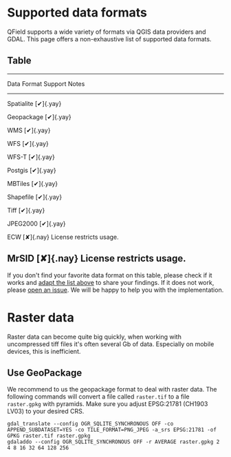 Supported data formats
======================

QField supports a wide variety of formats via QGIS data providers and
GDAL. This page offers a non-exhaustive list of supported data formats.

Table
-----

  -----------------------------------------------------------------------
  Data Format      Support          Notes
  ---------------- ---------------- -------------------------------------
  Spatialite       [✔]{.yay}        

  Geopackage       [✔]{.yay}        

  WMS              [✔]{.yay}        

  WFS              [✔]{.yay}        

  WFS-T            [✔]{.yay}        

  Postgis          [✔]{.yay}        

  MBTiles          [✔]{.yay}        

  Shapefile        [✔]{.yay}        

  Tiff             [✔]{.yay}        

  JPEG2000         [✔]{.yay}        

  ECW              [✘]{.nay}        License restricts usage.

  MrSID            [✘]{.nay}        License restricts usage.
  -----------------------------------------------------------------------

If you don\'t find your favorite data format on this table, please check
if it works and [adapt the list
above](https://github.com/opengisch/QField-docs/edit/master/en/project-management/dataformat.rst)
to share your findings. If it does not work, please [open an
issue](https://github.com/opengisch/OSGeo4A/issues). We will be happy to
help you with the implementation.

Raster data
===========

Raster data can become quite big quickly, when working with uncompressed
tiff files it\'s often several Gb of data. Especially on mobile devices,
this is inefficient.

Use GeoPackage
--------------

We recommend to us the geopackage format to deal with raster data. The
following commands will convert a file called `raster.tif` to a file
`raster.gpkg` with pyramids. Make sure you adjust EPSG:21781 (CH1903
LV03) to your desired CRS.

``` {.bash}
gdal_translate --config OGR_SQLITE_SYNCHRONOUS OFF -co  APPEND_SUBDATASET=YES -co TILE_FORMAT=PNG_JPEG -a_srs EPSG:21781 -of GPKG raster.tif raster.gpkg
gdaladdo --config OGR_SQLITE_SYNCHRONOUS OFF -r AVERAGE raster.gpkg 2 4 8 16 32 64 128 256
```
